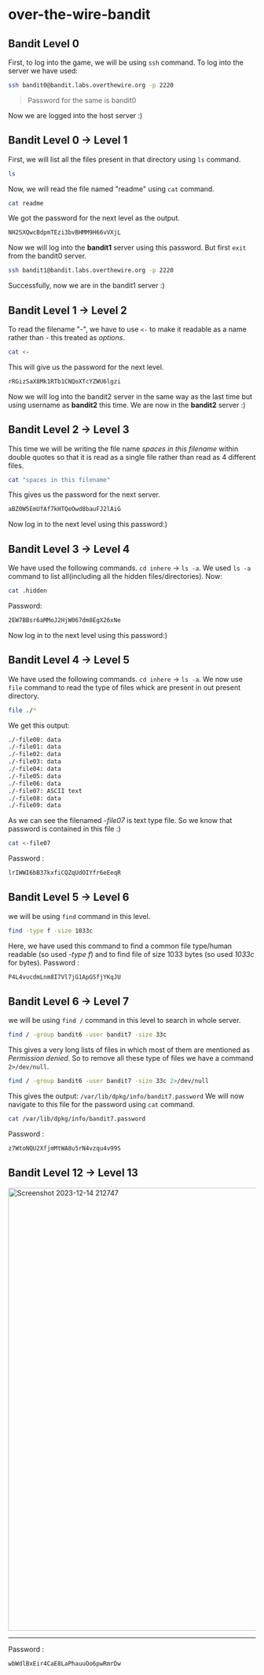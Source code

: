 # over-the-wire-bandit
## Bandit Level 0
First, to log into the game, we will be using `ssh` command.
To log into the server we have used:
```bash
ssh bandit0@bandit.labs.overthewire.org -p 2220
```
> Password for the same is bandit0
 
Now we are logged into the host server :)
## Bandit Level 0 → Level 1

First, we will list all the files present in that directory using `ls` command.
```bash 
ls
```
Now, we will read the file named "readme" using `cat` command.
```bash
cat readme
```
We got the password for the next level  as the output. 
```bash
NH2SXQwcBdpmTEzi3bvBHMM9H66vVXjL
```
Now we will log into the **bandit1** server using this password. But first `exit` from the bandit0 server.
```bash
ssh bandit1@bandit.labs.overthewire.org -p 2220
```
Successfully, now we are in the bandit1 server :)
## Bandit Level 1 → Level 2
To read the filename "-", we have to use `<-` to make it readable as a name rather than - this treated as _options_.
```bash
cat <-
```
This will give us the password for the next level.
```bash
rRGizSaX8Mk1RTb1CNQoXTcYZWU6lgzi
```
Now we will log into the bandit2 server in the same way as the last time but using username as **bandit2** this time.
We are now in the **bandit2** server :)
## Bandit Level 2 → Level 3
This time we will be writing the file name _spaces in this filename_ within double quotes so that it is read as a single file rather than read as 4 different files.
```bash
cat "spaces in this filename"
```
This gives us the password for the next server.
```bash
aBZ0W5EmUfAf7kHTQeOwd8bauFJ2lAiG
```
Now log in to the next level using this password:)
## Bandit Level 3 → Level 4
We have used the following commands. `cd inhere` -> `ls -a`. We used `ls -a` command to list all(including all the hidden files/directories). Now:
```bash
cat .hidden
```
Password:
```bash
2EW7BBsr6aMMoJ2HjW067dm8EgX26xNe
```
Now log in to the next level using this password:)
## Bandit Level 4 → Level 5
We have used the following commands. `cd inhere` -> `ls -a`. We now use `file` command to read the type of files whick are present in out present directory.
```bash
file ./*
```
We get this output:

```bash
./-file00: data
./-file01: data
./-file02: data
./-file03: data
./-file04: data
./-file05: data
./-file06: data
./-file07: ASCII text
./-file08: data
./-file09: data
```
As we can see the filenamed _-file07_ is text type file. So we know that password is contained in this file :)
```bash
cat <-file07
```
Password :
```bash
lrIWWI6bB37kxfiCQZqUdOIYfr6eEeqR
```
## Bandit Level 5 → Level 6
we will be using `find` command in this level.
```bash
find -type f -size 1033c
```
Here, we have used this command to find a common file type/human readable (so used _-type f_) and to find file of size 1033 bytes (so used _1033c_ for bytes).
Password :
```bash
P4L4vucdmLnm8I7Vl7jG1ApGSfjYKqJU
```
## Bandit Level 6 → Level 7

we will be using `find /` command in this level to search in whole server.
```bash
find / -group bandit6 -user bandit7 -size 33c
```
This gives a very long lists of files in which most of them are mentioned as _Permission denied_. So to remove all these type of files we have a command `2>/dev/null`.
```bash
find / -group bandit6 -user bandit7 -size 33c 2>/dev/null
```
This gives the output:
`/var/lib/dpkg/info/bandit7.password`
We will now navigate to this file for the password using `cat` command.
```bash
cat /var/lib/dpkg/info/bandit7.password
```
Password :
```bash
z7WtoNQU2XfjmMtWA8u5rN4vzqu4v99S
```
## Bandit Level 12 → Level 13



<img width="900" alt="Screenshot 2023-12-14 212747" src="https://github.com/harshiitan/over-the-wire-bandit/assets/153768984/569c9be3-d3bb-4631-8f8f-8a10525651e0">

***
Password :
```bash
wbWdlBxEir4CaE8LaPhauuOo6pwRmrDw
```










